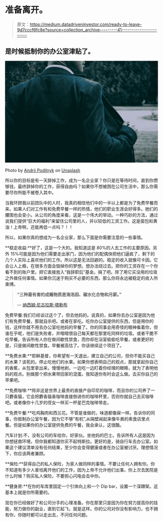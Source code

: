 # 准备离开。

> 原文：<https://medium.datadriveninvestor.com/ready-to-leave-9d7cccf6fc8e?source=collection_archive---------41----------------------->

## 是时候抵制你的办公室津贴了。

![](img/5b23030d7a17522479ed403cd0ab37ab.png)

Photo by [Andrii Podilnyk](https://unsplash.com/photos/1Si4AnANdsk?utm_source=unsplash&utm_medium=referral&utm_content=creditCopyText) on [Unsplash](https://unsplash.com/search/photos/corporate-life?utm_source=unsplash&utm_medium=referral&utm_content=creditCopyText)

所以你的目标是有一天辞掉工作，成为一名企业家？你只是在等待时间，直到你攒够钱，最终辞掉你的工作，获得自由吗？如果你不想被困在公司生活中，那么你需要尽你所能不被卷入其中。

当我环顾我以前团队中的人时，我真的相信他们中的一半以上都是为了免费早餐而来。如果人们对工作有和免费早餐一样的热情，他们的职业生涯会好得多。她们的腰围也会变小。从公司的角度来看，这是一个伟大的举动。一种巧妙的方法，通过说我们提供“巨大的福利”来留住公司里的人，并以较低的工资工作。这是面包和黄油！上帝啊，还能再低一点吗？！！

所以，如果你真的想成为一名企业家，那么下面是你需要注意的一些事情。

**稳定收益:**好了，这是一个大的。我知道这是 80%的人去工作的主要原因。另外 15%可能是因为他们需要走出家门，因为他们的配偶快把他们逼疯了，剩下的几个人实际上喜欢他们的工作。所以这是无法回避的。稳定的收入就像可卡因。它会让人上瘾，在很多方面会毁掉你的梦想。想办法绕过去。把你的工资存在一个你看不到的账户里。把它直接放入“我辞职后”基金。捐了吧。除了用它买没用的垃圾之外做任何事情。如果你沉迷于购买不必要的东西，那么你将永远被稳定的收入所束缚。

> **“三种最有害的成瘾物质是海洛因、碳水化合物和月薪。”**
> 
> — [纳西姆·尼古拉斯·塔勒布](https://medium.com/u/f138bf5466fe?source=post_page-----9d7cccf6fc8e--------------------------------)

免费早餐:我们已经谈过这个了，但去他妈的。说真的，如果你去办公室是因为他们有免费早餐，那就自杀吧。或者在家吃。吃你办公室提供的东西，但是用你的钱，这样你就不用去办公室吃他妈的早餐了。你的同事会用奇怪的眼神看着你，但谁在乎呢，他们是失败者，并暗暗恨自己每天都在那里吃同样的垃圾。或者干脆不吃早餐。告诉所有人你在做间歇性禁食，而你却在浴室偷偷吃早餐，或者更好的是，只是做间歇性禁食。早餐被高估了。你该继续这个项目了。

**免费水果:**耶稣基督，你希望有一天退出，建立自己的公司，但你不能买自己的水果？该死的。停止吃他们的水果。如果你想表明自己的观点，那就拿起你自己的香蕉，从包里拿出来，慢慢地剥，一边吃一边盯着你经理的眼睛，就为了表明他妈的观点。别做那个把水果带回家的混蛋。我知道你有时会这么做。去买你自己的苹果吧。

**免费咖啡:**除非这是世界上最贵的直接产自印尼的咖啡，而且你的公司养了一只麝香猫，它会把麝香猫香咖啡直接倒进你的咖啡杯里，否则你就自己去买咖啡吧。或者像你十几岁的侄女一样买一杯星巴克咖啡带走。

**免费午餐:**吃鸡胸肉和西兰花。不管是谁做的，味道都像屎一样。告诉你的同事，你抵制办公室午餐，因为它不够“有机”,从隔壁闻起来像牛粪的素食店里点餐。但是如果你的办公室提供免费的午餐，我会承认，这很酷。

汽车计划:不，没有公司的车给你，好家伙。坐他妈的巴士。告诉所有人这是因为你想拯救环境，但你我都知道你买不起特斯拉。更好的是，骑自行车去办公室。如果这个建议清单没有任何结果，至少你会变得健康或者在办公室被讨厌。理想情况下，你应该两者兼顾。

**保险:**获得自己的私人保险，为家人做同样的事情。不要让任何人拥有你。你不知道有多少人害怕离开他们的工作，因为上帝不允许他们出事。你上次去医院是什么时候？购买私人保险，不要担心闪电会击中你。

**健身房:**在你的车库里固定一个引体向上和一个 Dip bar，设置一个深蹲架。这基本上就是你所需要的。

现在你已经做好了和公司分手的心理准备。你在那里只是因为你在努力提高你的技能，努力做你的副业，直到它起飞，就是这样。你的公司对你没有影响力，也不拥有你，你随时都可以走出去，不问任何问题。